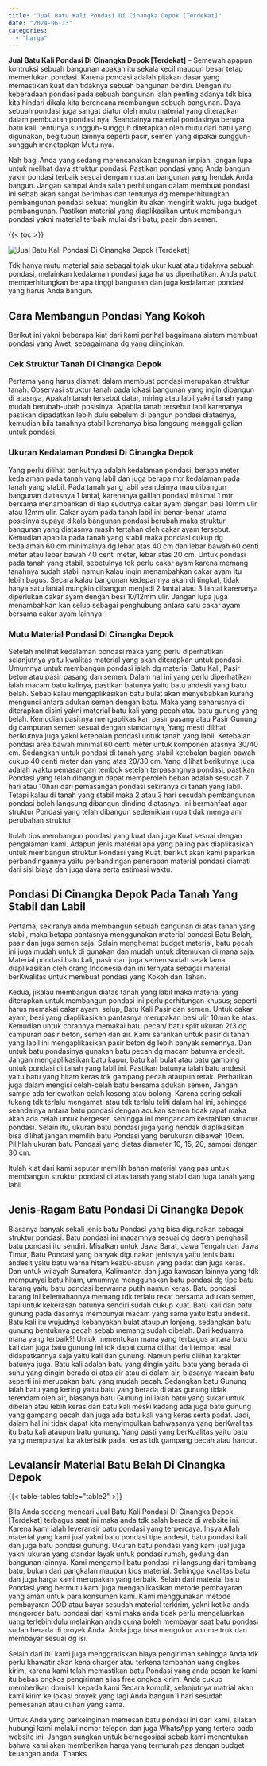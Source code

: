 ```yaml
---
title: "Jual Batu Kali Pondasi Di Cinangka Depok [Terdekat]"
date: "2024-06-13"
categories: 
  - "harga"
---
```


**Jual Batu Kali Pondasi Di Cinangka Depok \[Terdekat\]** – Semewah apapun kontruksi sebuah bangunan apakah itu sekala kecil maupun besar tetap memerlukan pondasi. Karena pondasi adalah pijakan dasar yang memastikan kuat dan tidaknya sebuah bangunan berdiri. Dengan itu keberadaan pondasi pada sebuah bangunan ialah penting adanya tdk bisa kita hindari dikala kita berencana membangun sebuah bangunan. Daya sebuah pondasi juga sangat diatur oleh mutu material yang diterapkan dalam pembuatan pondasi nya. Seandainya material pondasinya berupa batu kali, tentunya sungguh-sungguh ditetapkan oleh mutu dari batu yang digunakan, begitupun lainnya seperti pasir, semen yang dipakai sungguh-sungguh menetapkan Mutu nya.

Nah bagi Anda yang sedang merencanakan bangunan impian, jangan lupa untuk melihat daya struktur pondasi. Pastikan pondasi yang Anda bangun yakni pondasi terbaik sesuai dengan muatan bangunan yang hendak Anda bangun. Jangan sampai Anda salah perhitungan dalam membuat pondasi ini sebab akan sangat berimbas dan tentunya dg memperhitungkan pembangunan pondasi sekuat mungkin itu akan mengirit waktu juga budget pembangunan. Pastikan material yang diaplikasikan untuk membangun pondasi yakni material terbaik mulai dari batu, pasir dan semen.

{{< toc >}}

![Jual Batu Kali Pondasi Di Cinangka Depok [Terdekat]](/images/jual-batu-kali-37.png)

Tdk hanya mutu material saja sebagai tolak ukur kuat atau tidaknya sebuah pondasi, melainkan kedalaman pondasi juga harus diperhatikan. Anda patut memperhitungkan berapa tinggi bangunan dan juga kedalaman pondasi yang harus Anda bangun.

## Cara Membangun Pondasi Yang Kokoh

Berikut ini yakni beberapa kiat dari kami perihal bagaimana sistem membuat pondasi yang Awet, sebagaimana dg yang diinginkan.

### Cek Struktur Tanah Di Cinangka Depok

Pertama yang harus diamati dalam membuat pondasi merupakan struktur tanah. Observasi struktur tanah pada lokasi bangunan yang ingin dibangun di atasnya, Apakah tanah tersebut datar, miring atau labil yakni tanah yang mudah berubah-ubah posisinya. Apabila tanah tersebut labil karenanya pastikan dipadatkan lebih dulu sebelum di bangun pondasi diatasnya, kemudian bila tanahnya stabil karenanya bisa langsung menggali galian untuk pondasi.

### Ukuran Kedalaman Pondasi Di Cinangka Depok

Yang perlu dilihat berikutnya adalah kedalaman pondasi, berapa meter kedalaman pada tanah yang labil dan juga berapa mtr kedalaman pada tanah yang stabil. Pada tanah yang labil seandainya mau dibangun bangunan diatasnya 1 lantai, karenanya galilah pondasi minimal 1 mtr bersama menambahkan di tiap sudutnya cakar ayam dengan besi 10mm ulir atau 12mm ulir. Cakar ayam pada tanah labil ini benar-benar utama posisinya supaya dikala bangunan pondasi berubah maka struktur bangunan yang diatasnya masih tertahan oleh cakar ayam tersebut. Kemudian apabila pada tanah yang stabil maka pondasi cukup dg kedalaman 60 cm minimalnya dg lebar atas 40 cm dan lebar bawah 60 centi meter atau lebar bawah 40 centi meter, lebar atas 20 cm. Untuk pondasi pada tanah yang stabil, sebetulnya tdk perlu cakar ayam karena memang tanahnya sudah stabil namun kalau ingin menambahkan cakar ayam itu lebih bagus. Secara kalau bangunan kedepannya akan di tingkat, tidak hanya satu lantai mungkin dibangun menjadi 2 lantai atau 3 lantai karenanya diperlukan cakar ayam dengan besi 10/12mm ulir. Jangan lupa juga menambahkan kan selup sebagai penghubung antara satu cakar ayam bersama cakar ayam lainnya.

### Mutu Material Pondasi Di Cinangka Depok

Setelah melihat kedalaman pondasi maka yang perlu diperhatikan selanjutnya yaitu kwalitas material yang akan diterapkan untuk pondasi. Umumnya untuk membangun pondasi ialah dg material Batu Kali, Pasir beton atau pasir pasang dan semen. Dalam hal ini yang perlu diperhatikan ialah macam batu kalinya, pastikan batunya yaitu batu andesit yang batu belah. Sebab kalau mengaplikasikan batu bulat akan menyebabkan kurang mengunci antara adukan semen dengan batu. Maka yang seharusnya di diterapkan disini yakni material batu kali yang pecah atau batu gunung yang belah. Kemudian pasirnya mengaplikasikan pasir pasang atau Pasir Gunung dg campuran semen sesuai dengan standarnya, Yang mesti dilihat berikutnya juga yakni ketebalan pondasi untuk tanah yang labil. Ketebalan pondasi area bawah minimal 60 centi meter untuk komponen atasnya 30/40 cm. Sedangkan untuk pondasi di tanah yang stabil ketebalan bagian bawah cukup 40 centi meter dan yang atas 20/30 cm. Yang dilihat berikutnya juga adalah waktu pemasangan tembok setelah terpasangnya pondasi, pastikan Pondasi yang telah dibangun dapat memperoleh beban adalah sesudah 7 hari atau 10hari dari pemasangan pondasi sekiranya di tanah yang labil. Tetapi kalau di tanah yang stabil maka 2 atau 3 hari sesudah pembangunan pondasi boleh langsung dibangun dinding diatasnya. Ini bermanfaat agar struktur Pondasi yang telah dibangun sedemikian rupa tidak mengalami perubahan struktur.

Itulah tips membangun pondasi yang kuat dan juga Kuat sesuai dengan pengalaman kami. Adapun jenis material apa yang paling pas diaplikasikan untuk membangun struktur Pondasi yang Kuat, berikut akan kami paparkan perbandingannya yaitu perbandingan penerapan material pondasi diamati dari sisi biaya dan juga daya serta estimasi waktu.

## Pondasi Di Cinangka Depok Pada Tanah Yang Stabil dan Labil

Pertama, sekiranya anda membangun sebuah bangunan di atas tanah yang stabil, maka betapa pantasnya menggunakan material pondasi Batu Belah, pasir dan juga semen saja. Selain menghemat budget material, batu pecah ini juga mudah untuk di gunakan dan mudah untuk ditemukan di mana saja. Material pondasi batu kali, pasir dan juga semen sudah sejak lama diaplikasikan oleh orang Indonesia dan ini ternyata sebagai material berKwalitas untuk membuat pondasi yang Kokoh dan Tahan.

Kedua, jikalau membangun diatas tanah yang labil maka material yang diterapkan untuk membangun pondasi ini perlu perhitungan khusus; seperti harus memakai cakar ayam, selup, Batu Kali Pasir dan semen. Untuk cakar ayam, besi yang diaplikasikan pantasnya merupakan besi ulir 10mm ke atas. Kemudian untuk corannya memakai batu pecah/ batu split ukuran 2/3 dg campuran pasir beton, semen dan air. Kami sarankan untuk pasir di tanah yang labil ini mengaplikasikan pasir beton dg lebih banyak semennya. Dan untuk batu pondasinya gunakan batu pecah dg macam batunya andesit. Jangan mengaplikasikan batu kapur, batu kali bulat atau batu gamping untuk pondasi di tanah yang labil ini. Pastikan batunya ialah batu andesit yaitu batu yang hitam keras tdk gampang pecah ataupun retak. Perhatikan juga dalam mengisi celah-celah batu bersama adukan semen, Jangan sampe ada terlewatkan celah kosong atau bolong. Karena sering sekali tukang tdk terlalu mengamati atau tdk terlalu teliti dalam hal ini, sehingga seandainya antara batu pondasi dengan adukan semen tidak rapat maka akan ada celah untuk bergeser, sehingga ini mengancam kestabilan struktur pondasi. Selain itu, ukuran batu pondasi juga yang hendak diaplikasikan bisa dilihat jangan memilih batu Pondasi yang berukuran dibawah 10cm. Pilihlah ukuran batu Pondasi yang diatas diameter 10, 15, 20, sampai dengan 30 cm.

Itulah kiat dari kami seputar memilih bahan material yang pas untuk membangun struktur pondasi di atas tanah yang stabil dan juga tanah yang labil.

## Jenis-Ragam Batu Pondasi Di Cinangka Depok

Biasanya banyak sekali jenis batu Pondasi yang bisa digunakan sebagai struktur pondasi. Batu pondasi ini macamnya sesuai dg daerah penghasil batu pondasi itu sendiri. Misalkan untuk Jawa Barat, Jawa Tengah dan Jawa Timur, Batu Pondasi yang banyak digunakan jenisnya yaitu jenis batu andesit yaitu batu warna hitam keabu-abuan yang padat dan juga keras. Dan untuk wilayah Sumatera, Kalimantan dan juga kawasan lainnya yang tdk mempunyai batu hitam, umumnya menggunakan batu pondasi dg tipe batu karang yaitu batu pondasi berwarna putih namun keras. Batu pondasi karang ini kelemahannya memang tdk terlalu rekat bersama adukan semen, tapi untuk kekerasan batunya sendiri sudah cukup kuat. Batu kali dan batu gunung pada dasarnya mempunyai macam yang sama yaitu batu andesit. Batu kali itu wujudnya kebanyakan bulat ataupun lonjong, sedangkan batu gunung bentuknya pecah sebab memang sudah dibelah. Dari keduanya mana yang terbaik?! Untuk menentukan mana yang terbagus antara batu kali dan juga batu gunung ini tdk dapat cuma dilihat dari tempat asal didapatkannya saja yaitu kali dan gunung. Namun perlu dilihat karakter batunya juga. Batu kali adalah batu yang dingin yaitu batu yang berada di suhu yang dingin berada di atas air atau di dalam air, biasanya macam batu seperti ini merupakan batu yang mudah pecah. Sedangkan batu Gunung ialah batu yang kering yaitu batu yang berada di atas gunung tidak terendam oleh air, biasanya batu Gunung ini ialah batu yang sukar untuk dibelah atau lebih keras dari batu kali meski kadang ada juga batu gunung yang gampang pecah dan juga ada batu kali yang keras serta padat. Jadi, dalam hal ini tidak dapat kita menyimpulkan bahwasanya yang berKwalitas itu batu kali ataupun batu gunung. Yang pasti yang berKualitas yaitu batu yang mempunyai karakteristik padat keras tdk gampang pecah atau hancur.

## Levalansir Material Batu Belah Di Cinangka Depok

{{< table-tables table="table2" >}}

Bila Anda sedang mencari Jual Batu Kali Pondasi Di Cinangka Depok \[Terdekat\] terbagus saat ini maka anda tdk salah berada di website ini. Karena kami ialah leveransir batu pondasi yang terpercaya. Insya Allah material yang kami jual yakni batu pondasi tipe andesit, batu pondasi kali dan juga batu pondasi gunung. Ukuran batu pondasi yang kami jual juga yakni ukuran yang standar layak untuk pondasi rumah, gedung dan bangunan lainnya. Kami mengambil batu pondasi ini langsung dari tambang batu, bukan dari pangkalan maupun kios material. Sehingga kwalitas batu dan juga harga kami merupakan yang terbaik. Selain dari material batu Pondasi yang bermutu kami juga mengaplikasikan metode pembayaran yang aman untuk para konsumen kami. Kami menggunakan metode pembayaran COD atau bayar sesudah material terkirim, yakni ketika anda mengorder batu pondasi dari kami maka anda tidak perlu mengeluarkan uang terlebih dulu melainkan anda cuma boleh membayar saat batu pondasi sudah berada di proyek Anda. Anda juga bisa mengukur volume truk dan membayar sesuai dg isi.

Selain dari itu kami juga menggratiskan biaya pengiriman sehingga Anda tdk perlu khawatir akan kena charger atau terkena tambahan uang ongkos kirim, karena kami telah memastikan batu Pondasi yang anda pesan ke kami itu bebas ongkos pengiriman alias free ongkos kirim. Anda cukup memberikan domisili kepada kami Secara komplit, selanjutnya matrial akan kami kirim ke lokasi proyek yang lagi Anda bangun 1 hari sesudah pemesanan atau di hari yang sama.

Untuk Anda yang berkeinginan memesan batu pondasi ini dari kami, silakan hubungi kami melalui nomor telepon dan juga WhatsApp yang tertera pada website ini. Jangan sungkan untuk bernegosiasi sebab kami menentukan bahwa kami akan memberikan harga yang termurah pas dengan budget keuangan anda. Thanks
